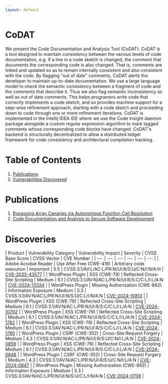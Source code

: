 ```yaml
---
layout: default
---
```


# CoDAT

We present the Code Documentation and Analysis Tool (CoDAT). CoDAT is a tool designed to maintain consistency between the various levels of code documentation, e.g. if a line in a code sketch is changed, the comment that documents the corresponding code is also changed. That is, comments are linked and updated so as to remain internally consistent and also consistent with the code. By flagging "out of date" comments, CoDAT alerts the developer to maintain up-to-date documentation. We use a large language model to check the semantic consistency between a fragment of code and the comments that describe it. Thus we also flag semantic inconsistency as well as out of date comments. This helps programers write code that correctly implements a code sketch, and so provides machine support for a step-wise refinement approach, starting with a code sketch and proceeding down to code through one or more refinement iterations. CoDAT is implemented in the Intellij IDEA IDE where we use the Code Insight daemon package alongside a custom regular expression algorithm to mark tagged comments whose corresponding code blocks have changed. CoDAT's backend is structurally decentralized to allow a distributed ledger framework for code consistency and architectural compilation tracking.

# Table of Contents 

1. [Publications](#publications)
2. [Vulnerabilities Discovered](#discoveries)

# Publications

1. [Bypassing Array Canaries via Autonomous Function Call Resolution](https://arxiv.org/abs/2501.13256)
2. [Code Documentation and Analysis to Secure Software Development](https://arxiv.org/abs/2407.11934)

# Discoveries

| Product | Vulnerability Category | Vulnerability Impact | Severity | CVSS Base Score | CVSS Vector | CVE Number |
| --- | --- | --- | --- | --- | --- | 
| Adobe Acrobat Reader | Use After Free (CWE-416) | Arbitrary code execution | Important | 5.5 | CVSS:3.1/AV:L/AC:L/PR:N/UI:R/S:U/C:N/I:N/A:H | [CVE-2025-43577](https://helpx.adobe.com/security/products/acrobat/apsb25-57.html) | 
| WordPress Plugin | XSS (CWE-79) | Reflected Cross-Site Scripting | Medium | 6.1 | CVSS:3.1/AV:N/AC:L/PR:N/UI:R/S:C/C:L/I:L/A:N | [CVE-2024-13334](https://www.cve.org/CVERecord?id=CVE-2024-13334) |
| WordPress Plugin | Missing Authorization (CWE-862) | Information Exposure | Medium | 5.3 | CVSS:3.1/AV:N/AC:L/PR:N/UI:N/S:U/C:L/I:N/A:N | [CVE-2024-10813](https://www.cve.org/CVERecord?id=CVE-2024-10813) |
| WordPress Plugin | XSS (CWE-79) | Reflected Cross-Site Scripting | Medium | 6.1 | CVSS:3.1/AV:N/AC:L/PR:N/UI:R/S:C/C:L/I:L/A:N | [CVE-2024-10792](https://www.cve.org/CVERecord?id=CVE-2024-10792) | 
| WordPress Plugin | XSS (CWE-79) | Reflected Cross-Site Scripting | Medium | 6.1 | CVSS:3.1/AV:N/AC:L/PR:N/UI:R/S:C/C:L/I:L/A:N | [CVE-2024-1782](https://www.cve.org/CVERecord?id=CVE-2024-1782) |
| WordPress Plugin | XSS (CWE-79) | Reflected Cross-Site Scripting | Medium | 6.1 | CVSS:3.1/AV:N/AC:L/PR:N/UI:R/S:C/C:L/I:L/A:N | [CVE-2024-1780](https://www.cve.org/CVERecord?id=CVE-2024-1780) |
| WordPress Plugin | CSRF (CWE-352) | Cross-Site Request Forgery | Medium | 4.3 | CVSS:3.1/AV:N/AC:L/PR:N/UI:R/S:U/C:N/I:L/A:N | [CVE-2024-0859](https://www.cve.org/CVERecord?id=CVE-2024-0859) |
| WordPress Plugin | XSS (CWE-79) | Reflected Cross-Site Scripting | Medium | 6.1 | CVSS:3.1/AV:N/AC:L/PR:N/UI:R/S:C/C:L/I:L/A:N | [CVE-2024-0848](https://www.cve.org/CVERecord?id=CVE-2024-0848) |
| WordPress Plugin | CSRF (CWE-352) | Cross-Site Request Forgery | Medium | 4.3 | CVSS:3.1/AV:N/AC:L/PR:N/UI:R/S:U/C:N/I:L/A:N | [CVE-2024-0847](https://www.cve.org/CVERecord?id=CVE-2024-0847) |
| WordPress Plugin | Missing Authorization (CWE-862) | Information Exposure | Medium | 5.3 | CVSS:3.1/AV:N/AC:L/PR:N/UI:N/S:U/C:L/I:N/A:N | [CVE-2024-0708](https://www.cve.org/CVERecord?id=CVE-2024-0708) |